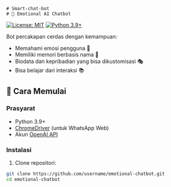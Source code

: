    # Smart-chat-bot
    # 🤖 Emotional AI Chatbot

[![License: MIT](https://img.shields.io/badge/License-MIT-yellow.svg)](https://opensource.org/licenses/MIT)
[![Python 3.9+](https://img.shields.io/badge/Python-3.9+-blue.svg)](https://www.python.org/downloads/)

Bot percakapan cerdas dengan kemampuan:
- Memahami emosi pengguna 💖
- Memiliki memori berbasis nama 🧠
- Biodata dan kepribadian yang bisa dikustomisasi 🎭
- Bisa belajar dari interaksi 📚

## 🚀 Cara Memulai

### Prasyarat
- Python 3.9+
- [ChromeDriver](https://chromedriver.chromium.org/) (untuk WhatsApp Web)
- Akun [OpenAI API](https://platform.openai.com/)

### Instalasi
1. Clone repositori:
```bash
git clone https://github.com/username/emotional-chatbot.git
cd emotional-chatbot
